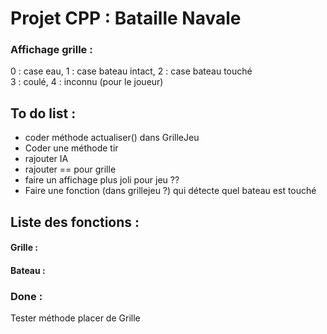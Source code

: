 # Projet CPP : Bataille Navale
### Affichage grille :
0 : case eau, 1 : case bateau intact, 2 : case bateau touché <br />
3 : coulé, 4 : inconnu (pour le joueur)

## To do list :
- coder méthode actualiser() dans GrilleJeu
- Coder une méthode tir
- rajouter IA
- rajouter == pour grille
- faire un affichage plus joli pour jeu ??
- Faire une fonction (dans grillejeu ?) qui détecte quel bateau est touché

## Liste des fonctions :
#### Grille :

#### Bateau :

### Done :
Tester méthode placer de Grille
